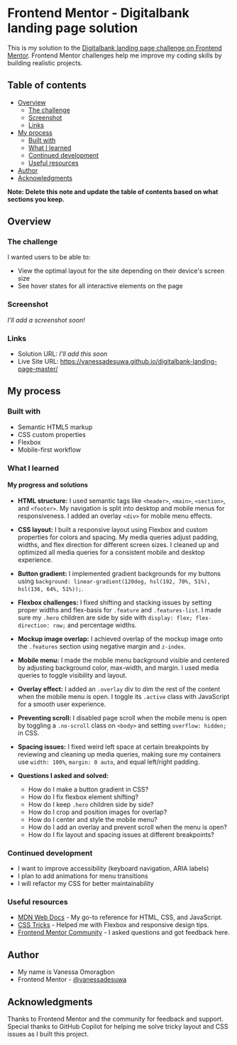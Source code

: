 # Frontend Mentor - Digitalbank landing page solution

This is my solution to the [Digitalbank landing page challenge on Frontend Mentor](https://www.frontendmentor.io/challenges/digital-bank-landing-page-WaUhkoDN). Frontend Mentor challenges help me improve my coding skills by building realistic projects.

## Table of contents

- [Overview](#overview)
  - [The challenge](#the-challenge)
  - [Screenshot](#screenshot)
  - [Links](#links)
- [My process](#my-process)
  - [Built with](#built-with)
  - [What I learned](#what-i-learned)
  - [Continued development](#continued-development)
  - [Useful resources](#useful-resources)
- [Author](#author)
- [Acknowledgments](#acknowledgments)

**Note: Delete this note and update the table of contents based on what sections you keep.**

## Overview

### The challenge

I wanted users to be able to:

- View the optimal layout for the site depending on their device's screen size
- See hover states for all interactive elements on the page

### Screenshot

_I'll add a screenshot soon!_

### Links

- Solution URL: _I'll add this soon_
- Live Site URL: https://vanessadesuwa.github.io/digitalbank-landing-page-master/

## My process

### Built with

- Semantic HTML5 markup
- CSS custom properties
- Flexbox
- Mobile-first workflow

### What I learned

#### My progress and solutions

- **HTML structure:** I used semantic tags like `<header>`, `<main>`, `<section>`, and `<footer>`. My navigation is split into desktop and mobile menus for responsiveness. I added an overlay `<div>` for mobile menu effects.

- **CSS layout:** I built a responsive layout using Flexbox and custom properties for colors and spacing. My media queries adjust padding, widths, and flex direction for different screen sizes. I cleaned up and optimized all media queries for a consistent mobile and desktop experience.

- **Button gradient:** I implemented gradient backgrounds for my buttons using `background: linear-gradient(120deg, hsl(192, 70%, 51%), hsl(136, 64%, 51%));`.

- **Flexbox challenges:** I fixed shifting and stacking issues by setting proper widths and flex-basis for `.feature` and `.features-list`. I made sure my `.hero` children are side by side with `display: flex; flex-direction: row;` and percentage widths.

- **Mockup image overlap:** I achieved overlap of the mockup image onto the `.features` section using negative margin and `z-index`.

- **Mobile menu:** I made the mobile menu background visible and centered by adjusting background color, max-width, and margin. I used media queries to toggle visibility and layout.

- **Overlay effect:** I added an `.overlay` div to dim the rest of the content when the mobile menu is open. I toggle its `.active` class with JavaScript for a smooth user experience.

- **Preventing scroll:** I disabled page scroll when the mobile menu is open by toggling a `.no-scroll` class on `<body>` and setting `overflow: hidden;` in CSS.

- **Spacing issues:** I fixed weird left space at certain breakpoints by reviewing and cleaning up media queries, making sure my containers use `width: 100%`, `margin: 0 auto`, and equal left/right padding.

- **Questions I asked and solved:**
  - How do I make a button gradient in CSS?
  - How do I fix flexbox element shifting?
  - How do I keep `.hero` children side by side?
  - How do I crop and position images for overlap?
  - How do I center and style the mobile menu?
  - How do I add an overlay and prevent scroll when the menu is open?
  - How do I fix layout and spacing issues at different breakpoints?

### Continued development

- I want to improve accessibility (keyboard navigation, ARIA labels)
- I plan to add animations for menu transitions
- I will refactor my CSS for better maintainability

### Useful resources

- [MDN Web Docs](https://developer.mozilla.org/) - My go-to reference for HTML, CSS, and JavaScript.
- [CSS Tricks](https://css-tricks.com/) - Helped me with Flexbox and responsive design tips.
- [Frontend Mentor Community](https://www.frontendmentor.io/community) - I asked questions and got feedback here.

## Author

- My name is Vanessa Omoragbon
- Frontend Mentor - [@vanessadesuwa](https://www.frontendmentor.io/profile/vanessadesuwa)

## Acknowledgments

Thanks to Frontend Mentor and the community for feedback and support. Special thanks to GitHub Copilot for helping me solve tricky layout and CSS issues as I built this project.
